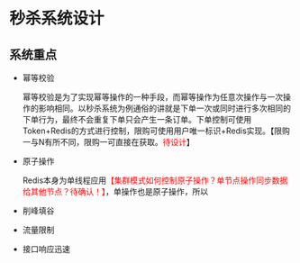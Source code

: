 # 秒杀系统设计
## 系统重点
- 幂等校验

    幂等校验是为了实现幂等操作的一种手段，而幂等操作为任意次操作与一次操作的影响相同。以秒杀系统为例通俗的讲就是下单一次或同时进行多次相同的下单行为，最终不会重复下单只会产生一条订单。下单控制可使用Token+Redis的方式进行控制，限购可使用用户唯一标识+Redis实现。【限购一与N有所不同，限购一可直接在获取。<font color=red>待设计</font>】
- 原子操作

    Redis本身为单线程应用<font color=red>【集群模式如何控制原子操作？单节点操作同步数据给其他节点？待确认！】</font>，单操作也是原子操作，所以
- 削峰填谷
- 流量限制
- 接口响应迅速